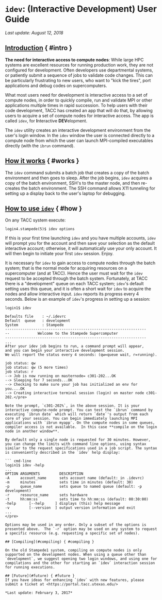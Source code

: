 # <code>idev</code>: (Interactive Development) User Guide
*Last update: August 12, 2018*


## [Introduction](#intro) { #intro }

**The need for interactive access to compute nodes**: While large HPC systems are excellent resources for running production work, they are not configured for development. Often developers use departmental systems, or patiently submit a sequence of jobs to validate code changes. This can be particularly frustrating to new users, who want to "kick the tires", port applications and debug codes on supercomputers.

What most users need for development is interactive access to a set of compute nodes, in order to quickly compile, run and validate MPI or other applications multiple times in rapid succession. To help users with their code development, TACC has created an app that will do that, by allowing users to acquire a set of compute nodes for interactive access. The app is called `idev`, for **I**nteractive **DEV**elopment.

The `idev` utility creates an interactive development environment from the user's login window. In the `idev` window the user is connected directly to a compute node from which the user can launch MPI-compiled executables directly (with the `ibrun` command). 

## [How it works](#works) { #works }
The `idev` command submits a batch job that creates a copy of the batch environment and then goes to sleep. After the job begins, `idev` acquires a copy of the batch environment, SSH's to the master node, and then re-creates the batch environment. The SSH command allows X11 tunneling for setting up a display back to the user's laptop for debugging.

## [How to use `idev`](#how) { #how }
On any TACC system execute:

``` cmd-line
login4.stampede(5)$ idev options
```

If this is your first time launching `idev` and you have multiple accounts, `idev` will prompt you for the account and then save your selection as the default interactive account; otherwise, it will automatically use your only account. It will then begin to initiate your first `idev` session. Enjoy.

It is necessary for `idev` to gain access to compute nodes through the batch system; that is the normal mode for acquiring resources on a supercomputer (and at TACC). Hence the user must wait for the `idev` request to be accepted through the batch system. Fortunately, at TACC there is a &quot;development&quot; queue on each TACC system; `idev`'s default setting uses this queue, and it is often a short wait for `idev` to acquire the nodes and allow interactive input. `idev` reports its progress every 4 seconds. Below is an example of `idev`'s progress in setting up a session:

``` cmd-line
login1$ idev

Defaults file    : ~/.idevrc
Default  queue   : development
System           : Stampede
-----------------------------------------------------------------
--             Welcome to the Stampede Supercomputer
-----------------------------------------------------------------
...
After your idev job begins to run, a command prompt will appear,
and you can begin your interactive development session.
We will report the status every 4 seconds: (qw=queue wait, r=running).

job status: qw
job status: qw (5 more times)
job status: r
--> Job is now running on masternode= c301-202...OK
--> Sleeping for 7 seconds...OK
--> Checking to make sure your job has initialized an env for you....OK
--> Creating interactive terminal session (login) on master node c301-202.</pre>

Note the prompt, `c301-202%`, in the above session. It is your interactive compute-node prompt. You can test the `ibrun` command by executing `ibrun date` which will return `date`'s output from each core of your session. You can begin immediately launching MPI applications with `ibrun myapp`. On the compute nodes in some queues, compiler access is not available.  In this case **compile on the login node in another window**.

By default only a single node is requested for 30 minutes. However, you can change the limits with command line options, using syntax similar to the request specifications used in a job script. The syntax is conveniently described in the `idev` help display:

``` cmd-line
login1$ idev -help
...
OPTION ARGUMENTS         DESCRIPTION
-A     account_name      sets account name (default: in .idevrc)
-m     minutes           sets time in minutes (default: 30)
-p     queue_name        sets queue to named queue (default: -p development)
-r     resource_name     sets hardware
-t     hh:mm:ss          sets time to hh:mm:ss (default: 00:30:00)
-help      [--help     ] displays (this) help message
-v         [--version  ] output version information and exit
...  
</pre>

Options may be used in any order. Only a subset of the options is presented above.  The `-r` option may be used on any system to request a specific resource (e.g. requesting a specific set of nodes).

## [Compiling](#compiling) { #compiling }

On the old Stampede1 system, compiling on compute nodes is only supported on the development nodes. When using a queue other than `development`, we suggest opening two login windows, and using one for compilations and the other for starting an `idev` interaction session for running executions.

## [Future](#future) { #future }
If you have ideas for enhancing `idev` with new features, please submit a ticket at <https://portal.tacc.utexas.edu/>

*Last update: February 3, 2017*

